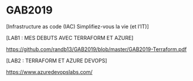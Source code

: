 # GAB2019
[Infrastructure as code (IAC) Simplifiez-vous la vie (et l’IT)]

[LAB1 : MES DEBUTS AVEC TERRAFORM ET AZURE]

https://github.com/randb13/GAB2019/blob/master/GAB2019-Terraform.pdf


[LAB2 : TERRAFORM ET AZURE  DEVOPS]

https://www.azuredevopslabs.com/

